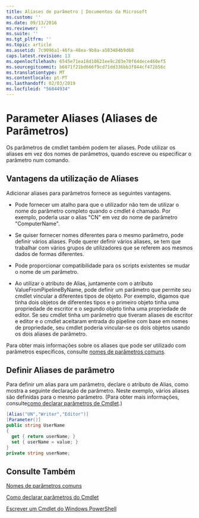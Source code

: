 ```yaml
---
title: Aliases de parâmetro | Documentos da Microsoft
ms.custom: ''
ms.date: 09/13/2016
ms.reviewer: ''
ms.suite: ''
ms.tgt_pltfrm: ''
ms.topic: article
ms.assetid: 7c9096a1-46fa-48ea-9b8a-a583484b9d68
caps.latest.revision: 13
ms.openlocfilehash: 6545e71ea18d10621ee9c203e70f64dece460ef5
ms.sourcegitcommit: b6871f21bd666f9cd71dd336bb3f844cf472b56c
ms.translationtype: MT
ms.contentlocale: pt-PT
ms.lasthandoff: 02/03/2019
ms.locfileid: "56844934"
---
```

# <a name="parameter-aliases"></a>Parameter Aliases (Aliases de Parâmetros)

Os parâmetros de cmdlet também podem ter aliases. Pode utilizar os aliases em vez dos nomes de parâmetros, quando escreve ou especificar o parâmetro num comando.

## <a name="benefits-of-using-aliases"></a>Vantagens da utilização de Aliases

Adicionar aliases para parâmetros fornece as seguintes vantagens.

- Pode fornecer um atalho para que o utilizador não tem de utilizar o nome do parâmetro completo quando o cmdlet é chamado. Por exemplo, poderia usar o alias "CN" em vez do nome de parâmetro "ComputerName".

- Se quiser fornecer nomes diferentes para o mesmo parâmetro, pode definir vários aliases. Pode querer definir vários aliases, se tem que trabalhar com vários grupos de utilizadores que se referem aos mesmos dados de formas diferentes.

- Pode proporcionar compatibilidade para os scripts existentes se mudar o nome de um parâmetro.

- Ao utilizar o atributo de Alias, juntamente com o atributo ValueFromPipelineByName, pode definir um parâmetro que permite seu cmdlet vincular a diferentes tipos de objeto. Por exemplo, digamos que tinha dois objetos de diferentes tipos e o primeiro objeto tinha uma propriedade de escritor e o segundo objeto tinha uma propriedade de editor. Se seu cmdlet tinha um parâmetro que tiveram aliases de escritor e editor e o cmdlet aceitaram entrada do pipeline com base em nomes de propriedade, seu cmdlet poderia vincular-se os dois objetos usando os dois aliases de parâmetro.

Para obter mais informações sobre os aliases que pode ser utilizado com parâmetros específicos, consulte [nomes de parâmetros comuns](./common-parameter-names.md).

## <a name="defining-parameter-aliases"></a>Definir Aliases de parâmetro

Para definir um alias para um parâmetro, declare o atributo de Alias, como mostra a seguinte declaração de parâmetro. Neste exemplo, vários aliases são definidas para o mesmo parâmetro. (Para obter mais informações, consulte[como declarar parâmetros de Cmdlet](./how-to-declare-cmdlet-parameters.md).)

```csharp
[Alias("UN","Writer","Editor")]
[Parameter()]
public string UserName
{
  get { return userName; }
  set { userName = value; }
}
private string userName;
```

## <a name="see-also"></a>Consulte Também

[Nomes de parâmetros comuns](./common-parameter-names.md)

[Como declarar parâmetros do Cmdlet](./how-to-declare-cmdlet-parameters.md)

[Escrever um Cmdlet do Windows PowerShell](./writing-a-windows-powershell-cmdlet.md)
